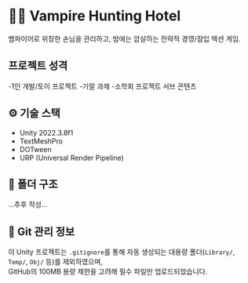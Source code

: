 # 🧛‍♂️ Vampire Hunting Hotel
뱀파이어로 위장한 손님을 관리하고, 밤에는 암살하는 전략적 경영/잠입 액션 게임.

## 프로젝트 성격
-1인 개발/토이 프로젝트
-기말 과제
-소학회 프로젝트 서브 콘텐츠

## ⚙️ 기술 스택
- Unity 2022.3.8f1
- TextMeshPro
- DOTween
- URP (Universal Render Pipeline)

## 📁 폴더 구조
...추후 작성...

## 💾 Git 관리 정보

이 Unity 프로젝트는 `.gitignore`를 통해 자동 생성되는 대용량 폴더(`Library/`, `Temp/`, `Obj/` 등)를 제외하였으며,  
GitHub의 100MB 용량 제한을 고려해 필수 파일만 업로드되었습니다.

